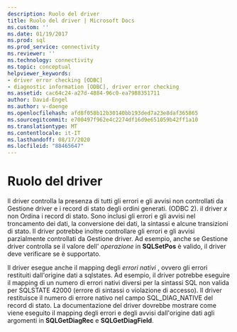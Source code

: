 ```yaml
---
description: Ruolo del driver
title: Ruolo del driver | Microsoft Docs
ms.custom: ''
ms.date: 01/19/2017
ms.prod: sql
ms.prod_service: connectivity
ms.reviewer: ''
ms.technology: connectivity
ms.topic: conceptual
helpviewer_keywords:
- driver error checking [ODBC]
- diagnostic information [ODBC], driver error checking
ms.assetid: cac64c24-a27d-4884-96c0-ea7988351711
author: David-Engel
ms.author: v-daenge
ms.openlocfilehash: afd8f058b12b30140bb193ded7a23e8daf365865
ms.sourcegitcommit: e700497f962e4c2274df16d9e651059b42ff1a10
ms.translationtype: MT
ms.contentlocale: it-IT
ms.lasthandoff: 08/17/2020
ms.locfileid: "88465647"
---
```

# <a name="role-of-the-driver"></a>Ruolo del driver
Il driver controlla la presenza di tutti gli errori e gli avvisi non controllati da Gestione driver e i record di stato degli ordini generati. (ODBC 2). il driver *x* non Ordina i record di stato. Sono inclusi gli errori e gli avvisi nel troncamento dei dati, la conversione dei dati, la sintassi e alcune transizioni di stato. Il driver potrebbe inoltre controllare gli errori e gli avvisi parzialmente controllati da Gestione driver. Ad esempio, anche se Gestione driver controlla se il valore dell' *operazione* in **SQLSetPos** è valido, il driver deve verificare se è supportato.  
  
 Il driver esegue anche il mapping degli *errori nativi* , ovvero gli errori restituiti dall'origine dati a sqlstates. Ad esempio, il driver potrebbe eseguire il mapping di un numero di errori nativi diversi per la sintassi SQL non valida per SQLSTATE 42000 (errore di sintassi o violazione di accesso). Il driver restituisce il numero di errore nativo nel campo SQL_DIAG_NATIVE del record di stato. La documentazione del driver dovrebbe mostrare come viene eseguito il mapping degli errori e degli avvisi dall'origine dati agli argomenti in **SQLGetDiagRec** e **SQLGetDiagField**.
